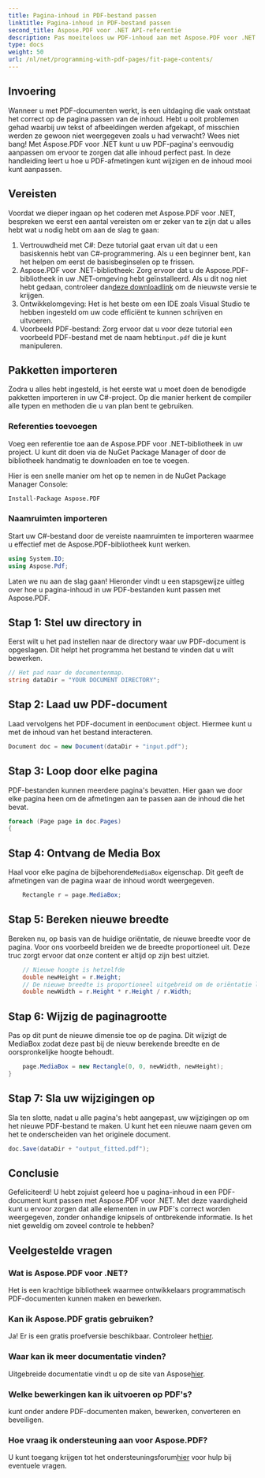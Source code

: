 ```yaml
---
title: Pagina-inhoud in PDF-bestand passen
linktitle: Pagina-inhoud in PDF-bestand passen
second_title: Aspose.PDF voor .NET API-referentie
description: Pas moeiteloos uw PDF-inhoud aan met Aspose.PDF voor .NET. Deze gids biedt een gedetailleerde, stapsgewijze aanpak om een optimale pagina-indeling te bereiken.
type: docs
weight: 50
url: /nl/net/programming-with-pdf-pages/fit-page-contents/
---
```

## Invoering

Wanneer u met PDF-documenten werkt, is een uitdaging die vaak ontstaat het correct op de pagina passen van de inhoud. Hebt u ooit problemen gehad waarbij uw tekst of afbeeldingen werden afgekapt, of misschien werden ze gewoon niet weergegeven zoals u had verwacht? Wees niet bang! Met Aspose.PDF voor .NET kunt u uw PDF-pagina's eenvoudig aanpassen om ervoor te zorgen dat alle inhoud perfect past. In deze handleiding leert u hoe u PDF-afmetingen kunt wijzigen en de inhoud mooi kunt aanpassen.

## Vereisten

Voordat we dieper ingaan op het coderen met Aspose.PDF voor .NET, bespreken we eerst een aantal vereisten om er zeker van te zijn dat u alles hebt wat u nodig hebt om aan de slag te gaan:

1. Vertrouwdheid met C#: Deze tutorial gaat ervan uit dat u een basiskennis hebt van C#-programmering. Als u een beginner bent, kan het helpen om eerst de basisbeginselen op te frissen.
2.  Aspose.PDF voor .NET-bibliotheek: Zorg ervoor dat u de Aspose.PDF-bibliotheek in uw .NET-omgeving hebt geïnstalleerd. Als u dit nog niet hebt gedaan, controleer dan[deze downloadlink](https://releases.aspose.com/pdf/net/) om de nieuwste versie te krijgen.
3. Ontwikkelomgeving: Het is het beste om een IDE zoals Visual Studio te hebben ingesteld om uw code efficiënt te kunnen schrijven en uitvoeren.
4.  Voorbeeld PDF-bestand: Zorg ervoor dat u voor deze tutorial een voorbeeld PDF-bestand met de naam hebt`input.pdf` die je kunt manipuleren.

## Pakketten importeren

Zodra u alles hebt ingesteld, is het eerste wat u moet doen de benodigde pakketten importeren in uw C#-project. Op die manier herkent de compiler alle typen en methoden die u van plan bent te gebruiken.

### Referenties toevoegen

Voeg een referentie toe aan de Aspose.PDF voor .NET-bibliotheek in uw project. U kunt dit doen via de NuGet Package Manager of door de bibliotheek handmatig te downloaden en toe te voegen.

Hier is een snelle manier om het op te nemen in de NuGet Package Manager Console:

```bash
Install-Package Aspose.PDF
```

### Naamruimten importeren

Start uw C#-bestand door de vereiste naamruimten te importeren waarmee u effectief met de Aspose.PDF-bibliotheek kunt werken.

```csharp
using System.IO;
using Aspose.Pdf;
```

Laten we nu aan de slag gaan! Hieronder vindt u een stapsgewijze uitleg over hoe u pagina-inhoud in uw PDF-bestanden kunt passen met Aspose.PDF.

## Stap 1: Stel uw directory in

Eerst wilt u het pad instellen naar de directory waar uw PDF-document is opgeslagen. Dit helpt het programma het bestand te vinden dat u wilt bewerken.

```csharp
// Het pad naar de documentenmap.
string dataDir = "YOUR DOCUMENT DIRECTORY";
```

## Stap 2: Laad uw PDF-document

 Laad vervolgens het PDF-document in een`Document` object. Hiermee kunt u met de inhoud van het bestand interacteren.

```csharp
Document doc = new Document(dataDir + "input.pdf");
```

## Stap 3: Loop door elke pagina

PDF-bestanden kunnen meerdere pagina's bevatten. Hier gaan we door elke pagina heen om de afmetingen aan te passen aan de inhoud die het bevat.

```csharp
foreach (Page page in doc.Pages)
{
```

## Stap 4: Ontvang de Media Box

 Haal voor elke pagina de bijbehorende`MediaBox` eigenschap. Dit geeft de afmetingen van de pagina waar de inhoud wordt weergegeven.

```csharp
    Rectangle r = page.MediaBox;
```

## Stap 5: Bereken nieuwe breedte

Bereken nu, op basis van de huidige oriëntatie, de nieuwe breedte voor de pagina. Voor ons voorbeeld breiden we de breedte proportioneel uit. Deze truc zorgt ervoor dat onze content er altijd op zijn best uitziet.

```csharp
    // Nieuwe hoogte is hetzelfde
    double newHeight = r.Height;
    // De nieuwe breedte is proportioneel uitgebreid om de oriëntatie landschap te maken
    double newWidth = r.Height * r.Height / r.Width;
```

## Stap 6: Wijzig de paginagrootte

Pas op dit punt de nieuwe dimensie toe op de pagina. Dit wijzigt de MediaBox zodat deze past bij de nieuw berekende breedte en de oorspronkelijke hoogte behoudt.

```csharp
    page.MediaBox = new Rectangle(0, 0, newWidth, newHeight);
}
```

## Stap 7: Sla uw wijzigingen op

Sla ten slotte, nadat u alle pagina's hebt aangepast, uw wijzigingen op om het nieuwe PDF-bestand te maken. U kunt het een nieuwe naam geven om het te onderscheiden van het originele document.

```csharp
doc.Save(dataDir + "output_fitted.pdf");
```

## Conclusie

Gefeliciteerd! U hebt zojuist geleerd hoe u pagina-inhoud in een PDF-document kunt passen met Aspose.PDF voor .NET. Met deze vaardigheid kunt u ervoor zorgen dat alle elementen in uw PDF's correct worden weergegeven, zonder onhandige knipsels of ontbrekende informatie. Is het niet geweldig om zoveel controle te hebben?

## Veelgestelde vragen

### Wat is Aspose.PDF voor .NET?
Het is een krachtige bibliotheek waarmee ontwikkelaars programmatisch PDF-documenten kunnen maken en bewerken.

### Kan ik Aspose.PDF gratis gebruiken?
 Ja! Er is een gratis proefversie beschikbaar. Controleer het[hier](https://releases.aspose.com/).

### Waar kan ik meer documentatie vinden?
 Uitgebreide documentatie vindt u op de site van Aspose[hier](https://reference.aspose.com/pdf/net/).

### Welke bewerkingen kan ik uitvoeren op PDF's?
kunt onder andere PDF-documenten maken, bewerken, converteren en beveiligen.

### Hoe vraag ik ondersteuning aan voor Aspose.PDF?
 U kunt toegang krijgen tot het ondersteuningsforum[hier](https://forum.aspose.com/c/pdf/10) voor hulp bij eventuele vragen.